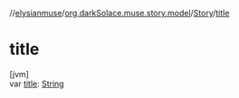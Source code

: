 //[elysianmuse](../../../index.md)/[org.darkSolace.muse.story.model](../index.md)/[Story](index.md)/[title](title.md)

# title

[jvm]\
var [title](title.md): [String](https://kotlinlang.org/api/latest/jvm/stdlib/kotlin/-string/index.html)
